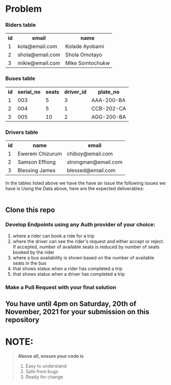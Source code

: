 # Problem

### Riders table

<table>
    <tr>
        <th>id</th>
        <th>email</th>
        <th>name</th>
    </tr>
    <tr>
        <td>1</td>
        <td>kola@email.com</td>
        <td>Kolade Ayobami</td>
    </tr>
    <tr>
        <td>2</td>
        <td>shola@email.com</td>
        <td>Shola Omotayo</td>
    </tr>
    <tr>
        <td>3</td>
        <td>mikie@email.com</td>
        <td>Mike Somtochukw</td>
    </tr>

</table>

### Buses table

<table>
    <tr>
        <th>id</th>
        <th>serial_no</th>
        <th>seats</th>
        <th>driver_id</th>
        <th>plate_no</th>
    </tr>
    <tr>
        <td>1</td>
        <td>003</td>
        <td>5</td>
        <td>3</td>
        <td>AAA-200-BA</td>
    </tr>
    <tr>
        <td>2</td>
        <td>004</td>
        <td>5</td>
        <td>1</td>
        <td>CCB-202-CA</td>
    </tr>
    <tr>
        <td>3</td>
        <td>005</td>
        <td>10</td>
        <td>2</td>
        <td>AGG-200-BA</td>
    </tr>

</table>

### Drivers table

<table>
    <tr>
        <th>id</th>
        <th>name</th>
        <th>email</th>
    </tr>
    <tr>
        <td>1</td>
        <td>Ewerem Chizurum</td>
        <td>chiboy@email.com</td>
    </tr>
    <tr>
        <td>2</td>
        <td>Samson Effiong</td>
        <td>strongman@email.com</td>
    </tr>
    <tr>
        <td>3</td>
        <td>Blessing James</td>
        <td>blessed@email.com</td>
    </tr>

</table>

In the tables listed above we have the have an issue the following issues we have is
Using the Data above, here are the expected deliverables: 
<br>
<br>
## Clone this repo
### Develop Endpoints using any Auth provider of your choice:
<ol>
    <li>where a rider can book a ride for a trip</li>
    <li>where the driver can see the rider's request and either accept or reject. <br> If accepted, number of available seats is reduced by number of seats booked by the rider</li>
    <li>where a bus availability is shown based on the number of available seats in the bus</li>
    <li>that shows status when a rider has completed a trip</li>
    <li>that shows status when a driver has completed a trip</li>
</ol>


### Make a Pull Request with your final solution

## You have until 4pm on Saturday, 20th of November, 2021 for your submission on this repository


# NOTE:
> <strong>Above all, ensure your code is</strong>
> <ol>
><li>Easy to understand</li>
><li>Safe from bugs</li>
><li>Ready for change</li>
> </ol> 
